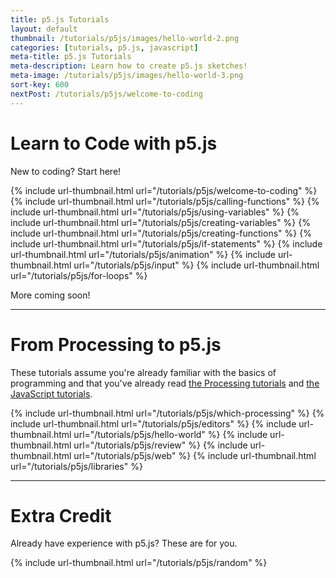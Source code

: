 ```yaml
---
title: p5.js Tutorials
layout: default
thumbnail: /tutorials/p5js/images/hello-world-2.png
categories: [tutorials, p5.js, javascript]
meta-title: p5.js Tutorials
meta-description: Learn how to create p5.js sketches!
meta-image: /tutorials/p5js/images/hello-world-3.png
sort-key: 600
nextPost: /tutorials/p5js/welcome-to-coding
---
```


# Learn to Code with p5.js

New to coding? Start here!

{% include url-thumbnail.html url="/tutorials/p5js/welcome-to-coding" %}
{% include url-thumbnail.html url="/tutorials/p5js/calling-functions" %}
{% include url-thumbnail.html url="/tutorials/p5js/using-variables" %}
{% include url-thumbnail.html url="/tutorials/p5js/creating-variables" %}
{% include url-thumbnail.html url="/tutorials/p5js/creating-functions" %}
{% include url-thumbnail.html url="/tutorials/p5js/if-statements" %}
{% include url-thumbnail.html url="/tutorials/p5js/animation" %}
{% include url-thumbnail.html url="/tutorials/p5js/input" %}
{% include url-thumbnail.html url="/tutorials/p5js/for-loops" %}

More coming soon!

---

# From Processing to p5.js

These tutorials assume you're already familiar with the basics of programming and that you've already read [the Processing tutorials](/tutorials/processing/) and [the JavaScript tutorials](/tutorials/javascript/).

{% include url-thumbnail.html url="/tutorials/p5js/which-processing" %}
{% include url-thumbnail.html url="/tutorials/p5js/editors" %}
{% include url-thumbnail.html url="/tutorials/p5js/hello-world" %}
{% include url-thumbnail.html url="/tutorials/p5js/review" %}
{% include url-thumbnail.html url="/tutorials/p5js/web" %}
{% include url-thumbnail.html url="/tutorials/p5js/libraries" %}

---

# Extra Credit

Already have experience with p5.js? These are for you.

{% include url-thumbnail.html url="/tutorials/p5js/random" %}